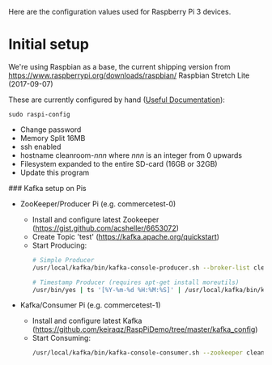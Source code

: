 Here are the configuration values used for Raspberry Pi 3 devices.

# Initial setup
We're using Raspbian as a base, the current shipping version from https://www.raspberrypi.org/downloads/raspbian/ Raspbian Stretch Lite (2017-09-07)

These are currently configured by hand ([Useful Documentation](https://github.com/keiraqz/RaspPiDemo/tree/master/kafka_config)):

`sudo raspi-config`

* Change password
* Memory Split 16MB
* ssh enabled
* hostname cleanroom-_nnn_ where _nnn_ is an integer from 0 upwards
* Filesystem expanded to the entire SD-card (16GB or 32GB)
* Update this program



### Kafka setup on Pis
* ZooKeeper/Producer Pi (e.g. commercetest-0)
  * Install and configure latest Zookeeper (https://gist.github.com/acsheller/6653072)
  * Create Topic 'test' (https://kafka.apache.org/quickstart)
  * Start Producing:
    ```bash
    # Simple Producer
    /usr/local/kafka/bin/kafka-console-producer.sh --broker-list cleanroom-1:9092 --topic test
    
    # Timestamp Producer (requires apt-get install moreutils)
    /usr/bin/yes | ts '[%Y-%m-%d %H:%M:%S]' | /usr/local/kafka/bin/kafka-console-producer.sh --broker-list cleanroom-1:9092 --topic test
    ```

* Kafka/Consumer Pi (e.g. commercetest-1)
  * Install and configure latest Kafka (https://github.com/keiraqz/RaspPiDemo/tree/master/kafka_config)
  * Start Consuming:
    ```bash
    /usr/local/kafka/bin/kafka-console-consumer.sh --zookeeper cleanroom-0:2181 --topic test
    ```
